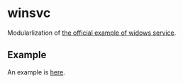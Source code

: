 # winsvc

Modularlization of [the official example of widows service](https://github.com/golang/sys/tree/master/windows/svc/example).

## Example

An example is [here](https://github.com/kazufusa/winsvc/tree/master/example).
